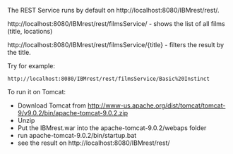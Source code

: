 

The REST Service runs by default on http://localhost:8080/IBMrest/rest/.

http://localhost:8080/IBMrest/rest/filmsService/ - shows the list of all films (title, locations)

http://localhost:8080/IBMrest/rest/filmsService/{title} - filters the result by the title. 

Try for example:

	http://localhost:8080/IBMrest/rest/filmsService/Basic%20Instinct

To run it on Tomcat:

- Download Tomcat from http://www-us.apache.org/dist/tomcat/tomcat-9/v9.0.2/bin/apache-tomcat-9.0.2.zip
- Unzip
- Put the IBMrest.war into the apache-tomcat-9.0.2/webaps folder
- run apache-tomcat-9.0.2/bin/startup.bat
- see the result on http://localhost:8080/IBMrest/rest/